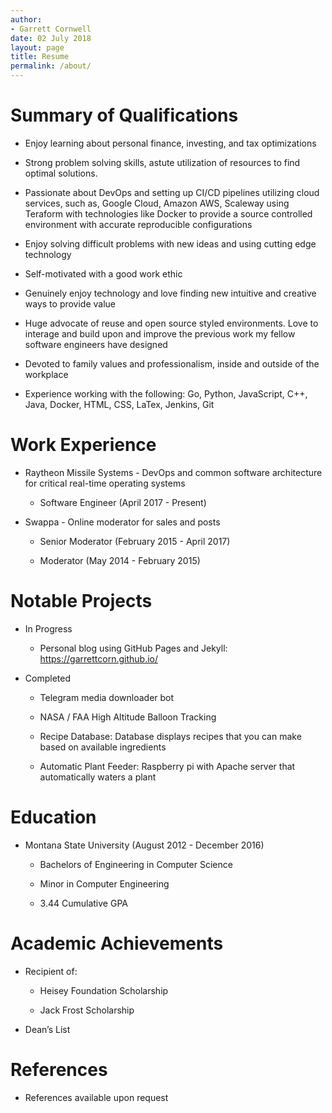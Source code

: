 ```yaml
---
author:
- Garrett Cornwell
date: 02 July 2018
layout: page
title: Resume
permalink: /about/
---
```


 Summary of Qualifications
==========================

-   Enjoy learning about personal finance, investing, and tax
    optimizations

-   Strong problem solving skills, astute utilization of resources to
    find optimal solutions.

-   Passionate about DevOps and setting up CI/CD pipelines utilizing
    cloud services, such as, Google Cloud, Amazon AWS, Scaleway using
    Teraform with technologies like Docker to provide a source
    controlled environment with accurate reproducible configurations

-   Enjoy solving difficult problems with new ideas and using cutting
    edge technology

-   Self-motivated with a good work ethic

-   Genuinely enjoy technology and love finding new intuitive and
    creative ways to provide value

-   Huge advocate of reuse and open source styled environments. Love to
    interage and build upon and improve the previous work my fellow
    software engineers have designed

-   Devoted to family values and professionalism, inside and outside of
    the workplace

-   Experience working with the following: Go, Python, JavaScript, C++,
    Java, Docker, HTML, CSS, LaTex, Jenkins, Git

 Work Experience
================

-   Raytheon Missile Systems - DevOps and common software architecture
    for critical real-time operating systems

    -   Software Engineer (April 2017 - Present)

-   Swappa - Online moderator for sales and posts

    -   Senior Moderator (February 2015 - April 2017)

    -   Moderator (May 2014 - February 2015)

 Notable Projects
=================

-   In Progress

    -   Personal blog using GitHub Pages and Jekyll:
        <https://garrettcorn.github.io/>

-   Completed

    -   Telegram media downloader bot

    -   NASA / FAA High Altitude Balloon Tracking

    -   Recipe Database: Database displays recipes that you can make
        based on available ingredients

    -   Automatic Plant Feeder: Raspberry pi with Apache server that
        automatically waters a plant

 Education
==========

-   Montana State University (August 2012 - December 2016)

    -   Bachelors of Engineering in Computer Science

    -   Minor in Computer Engineering

    -   3.44 Cumulative GPA

 Academic Achievements
======================

-   Recipient of:

    -   Heisey Foundation Scholarship

    -   Jack Frost Scholarship

-   Dean’s List

 References
===========

-   References available upon request
